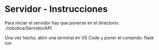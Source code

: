 # Servidor - Instrucciones
Para iniciar el servidor hay que ponerse en el directorio:
./robotica/Servidor/API

Una vez hecho, abrir una terminal en VS Code y poner el comando:
flask run